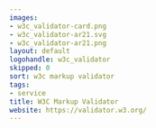 ```yaml
---
images:
- w3c_validator-card.png
- w3c_validator-ar21.svg
- w3c_validator-ar21.png
layout: default
logohandle: w3c_validator
skipped: 0
sort: w3c markup validator
tags:
- service
title: W3C Markup Validator
website: https://validator.w3.org/
---
```

